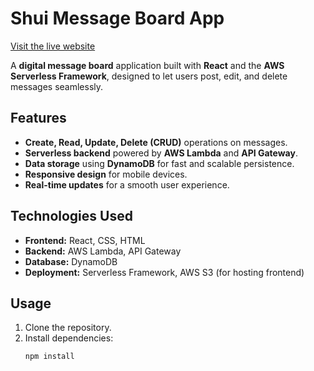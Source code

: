 # Shui Message Board App

[Visit the live website](http://shui-message-board-app.s3-website.eu-north-1.amazonaws.com)

A **digital message board** application built with **React** and the **AWS Serverless Framework**, designed to let users post, edit, and delete messages seamlessly.

## Features

- **Create, Read, Update, Delete (CRUD)** operations on messages.
- **Serverless backend** powered by **AWS Lambda** and **API Gateway**.
- **Data storage** using **DynamoDB** for fast and scalable persistence.
- **Responsive design** for mobile devices.
- **Real-time updates** for a smooth user experience.

## Technologies Used

- **Frontend:** React, CSS, HTML
- **Backend:** AWS Lambda, API Gateway
- **Database:** DynamoDB
- **Deployment:** Serverless Framework, AWS S3 (for hosting frontend)

## Usage

1. Clone the repository.
2. Install dependencies:  
   ```bash
   npm install
